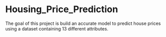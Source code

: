 # Housing_Price_Prediction
The goal of this project is build an accurate model to predict house prices using a dataset containing 13 different attributes.
